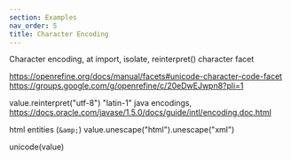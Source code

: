 ```yaml
---
section: Examples 
nav_order: 5
title: Character Encoding
---
```


Character encoding, at import, isolate, reinterpret() 
character facet

https://openrefine.org/docs/manual/facets#unicode-character-code-facet
https://groups.google.com/g/openrefine/c/20eDwEJwpn8?pli=1

value.reinterpret("utf-8")
"latin-1"
java encodings, https://docs.oracle.com/javase/1.5.0/docs/guide/intl/encoding.doc.html

html entities (`&amp;`)
value.unescape("html").unescape("xml")

unicode(value)
